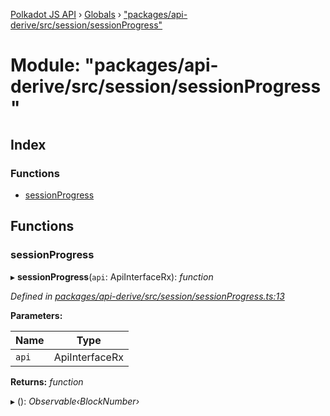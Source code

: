 [Polkadot JS API](../README.md) › [Globals](../globals.md) › ["packages/api-derive/src/session/sessionProgress"](_packages_api_derive_src_session_sessionprogress_.md)

# Module: "packages/api-derive/src/session/sessionProgress"

## Index

### Functions

* [sessionProgress](_packages_api_derive_src_session_sessionprogress_.md#sessionprogress)

## Functions

###  sessionProgress

▸ **sessionProgress**(`api`: ApiInterfaceRx): *function*

*Defined in [packages/api-derive/src/session/sessionProgress.ts:13](https://github.com/polkadot-js/api/blob/6f092a1818/packages/api-derive/src/session/sessionProgress.ts#L13)*

**Parameters:**

Name | Type |
------ | ------ |
`api` | ApiInterfaceRx |

**Returns:** *function*

▸ (): *Observable‹BlockNumber›*
